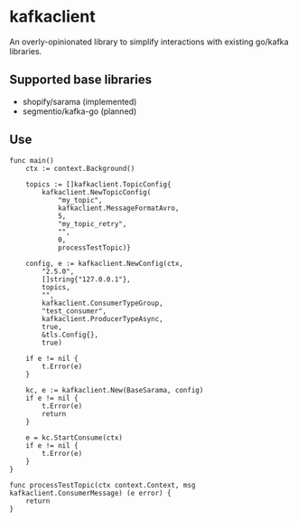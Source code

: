 # kafkaclient

An overly-opinionated library to simplify interactions with existing go/kafka libraries.

## Supported base libraries

- shopify/sarama (implemented)
- segmentio/kafka-go (planned)

## Use

```
func main()
	ctx := context.Background()

    topics := []kafkaclient.TopicConfig{
		kafkaclient.NewTopicConfig(
			"my_topic", 
            kafkaclient.MessageFormatAvro,
			5, 
            "my_topic_retry",
			"", 
            0, 
            processTestTopic)}

	config, e := kafkaclient.NewConfig(ctx, 
        "2.5.0", 
        []string{"127.0.0.1"}, 
        topics, 
        "", 
        kafkaclient.ConsumerTypeGroup,
		"test_consumer", 
        kafkaclient.ProducerTypeAsync, 
        true, 
        &tls.Config{}, 
        true)

	if e != nil {
		t.Error(e)
	}

	kc, e := kafkaclient.New(BaseSarama, config)
	if e != nil {
		t.Error(e)
		return
	}

	e = kc.StartConsume(ctx)
	if e != nil {
		t.Error(e)
	}
}

func processTestTopic(ctx context.Context, msg kafkaclient.ConsumerMessage) (e error) {
	return
}
```